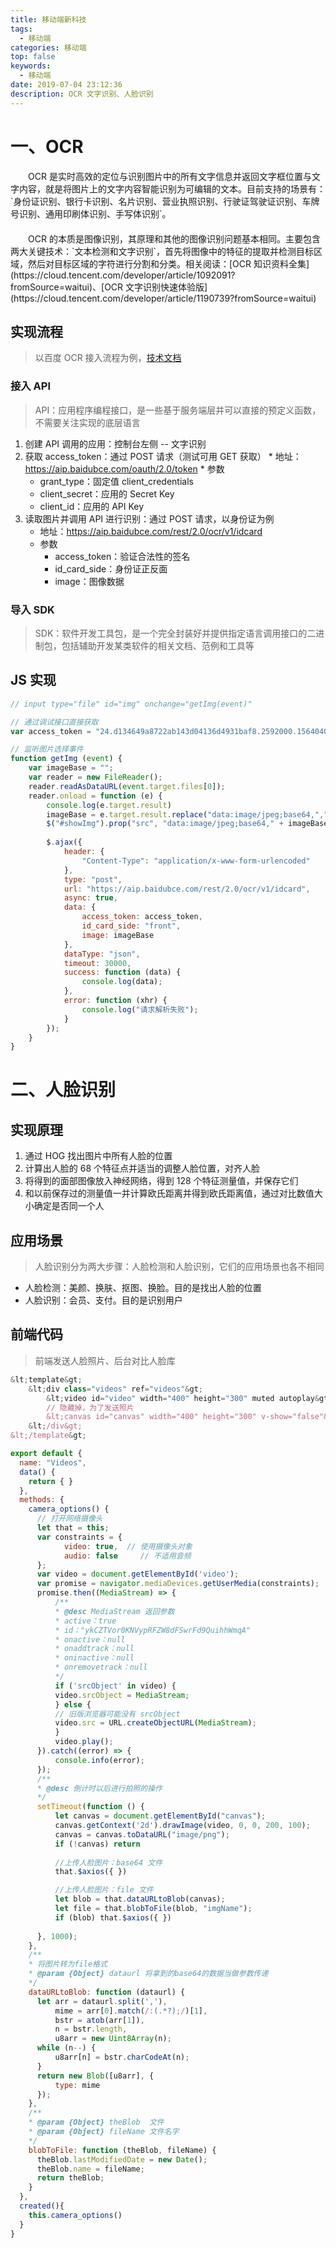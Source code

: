 ```yaml
---
title: 移动端新科技
tags:
  - 移动端
categories: 移动端
top: false
keywords:
  - 移动端
date: 2019-07-04 23:12:36
description: OCR 文字识别、人脸识别
---
```



# 一、OCR

  <div style="text-indent: 2em; margin-bottom: 20px;">OCR 是实时高效的定位与识别图片中的所有文字信息并返回文字框位置与文字内容，就是将图片上的文字内容智能识别为可编辑的文本。目前支持的场景有：`身份证识别、银行卡识别、名片识别、营业执照识别、行驶证驾驶证识别、车牌号识别、通用印刷体识别、手写体识别`。</div>

  <div style="text-indent: 2em">OCR 的本质是图像识别，其原理和其他的图像识别问题基本相同。主要包含两大关键技术：`文本检测和文字识别`，首先将图像中的特征的提取并检测目标区域，然后对目标区域的字符进行分割和分类。相关阅读：[OCR 知识资料全集](https://cloud.tencent.com/developer/article/1092091?fromSource=waitui)、[OCR 文字识别快速体验版](https://cloud.tencent.com/developer/article/1190739?fromSource=waitui)</div> 
    

## 实现流程
> 以百度 OCR 接入流程为例，[技术文档](https://cloud.baidu.com/doc/OCR/index.html)

### 接入 API
> API：应用程序编程接口，是一些基于服务端层并可以直接的预定义函数，不需要关注实现的底层语言

  1. 创建 API 调用的应用：控制台左侧 -- 文字识别
  2. 获取 access_token：通过 POST 请求（测试可用 GET 获取）
    * 地址：https://aip.baidubce.com/oauth/2.0/token
    * 参数
      * grant_type：固定值 client_credentials
      * client_secret：应用的 Secret Key
      * client_id：应用的 API Key
  3. 读取图片并调用 API 进行识别：通过 POST 请求，以身份证为例
      * 地址：https://aip.baidubce.com/rest/2.0/ocr/v1/idcard
      * 参数
        * access_token：验证合法性的签名
        * id_card_side：身份证正反面
        * image：图像数据


### 导入 SDK
> SDK：软件开发工具包，是一个完全封装好并提供指定语言调用接口的二进制包，包括辅助开发某类软件的相关文档、范例和工具等


## JS 实现

  ```js
  // input type="file" id="img" onchange="getImg(event)"

  // 通过调试接口直接获取
  var access_token = "24.d134649a8722ab143d04136d4931baf8.2592000.1564040178.282335-16632046"

  // 监听图片选择事件
  function getImg (event) {
      var imageBase = "";
      var reader = new FileReader();
      reader.readAsDataURL(event.target.files[0]);
      reader.onload = function (e) {
          console.log(e.target.result)
          imageBase = e.target.result.replace("data:image/jpeg;base64,","");
          $("#showImg").prop("src", "data:image/jpeg;base64," + imageBase);
          
          $.ajax({
              header: {
                  "Content-Type": "application/x-www-form-urlencoded"
              },
              type: "post",
              url: "https://aip.baidubce.com/rest/2.0/ocr/v1/idcard",
              async: true,
              data: {
                  access_token: access_token,
                  id_card_side: "front",
                  image: imageBase
              },
              dataType: "json",
              timeout: 30000,
              success: function (data) {
                  console.log(data);
              },
              error: function (xhr) {
                  console.log("请求解析失败");
              }
          });
      }
  }
  ```


# 二、人脸识别

## 实现原理

  1. 通过 HOG 找出图片中所有人脸的位置
  2. 计算出人脸的 68 个特征点并适当的调整人脸位置，对齐人脸
  3. 将得到的面部图像放入神经网络，得到 128 个特征测量值，并保存它们
  4. 和以前保存过的测量值一并计算欧氏距离并得到欧氏距离值，通过对比数值大小确定是否同一个人


## 应用场景
> 人脸识别分为两大步骤：人脸检测和人脸识别，它们的应用场景也各不相同

  * 人脸检测：美颜、换肤、抠图、换脸。目的是找出人脸的位置
  * 人脸识别：会员、支付。目的是识别用户


## 前端代码
> 前端发送人脸照片、后台对比人脸库

  ```js
  &lt;template&gt;
      &lt;div class="videos" ref="videos"&gt;
          &lt;video id="video" width="400" height="300" muted autoplay&gt;&lt;/video&gt;
          // 隐藏掉，为了发送照片
          &lt;canvas id="canvas" width="400" height="300" v-show="false"&gt;&lt;/canvas&gt;
      &lt;/div&gt;
  &lt;/template&gt;

  export default {
    name: "Videos",
    data() {
      return { }
    },
    methods: {
      camera_options() {
        // 打开网络摄像头
        let that = this;
        var constraints = {
              video: true,  // 使用摄像头对象
              audio: false     // 不适用音频
        };
        var video = document.getElementById('video');
        var promise = navigator.mediaDevices.getUserMedia(constraints);
        promise.then((MediaStream) => {
            /**
            * @desc MediaStream 返回参数
            * active：true
            * id："ykCZTVor0KNVypRFZW8dFSwrFd9QuihhWmqA"
            * onactive：null
            * onaddtrack：null
            * oninactive：null
            * onremovetrack：null
            */
            if ('srcObject' in video) {
            video.srcObject = MediaStream;
            } else {
            // 旧版浏览器可能没有 srcObject
            video.src = URL.createObjectURL(MediaStream);
            }
            video.play();
        }).catch((error) => {
            console.info(error);
        });
        /**
        * @desc 倒计时以后进行拍照的操作
        */
        setTimeout(function () {
            let canvas = document.getElementById("canvas");
            canvas.getContext('2d').drawImage(video, 0, 0, 200, 100);
            canvas = canvas.toDataURL("image/png");
            if (!canvas) return 
            
            //上传人脸图片：base64 文件
            that.$axios({ })

            //上传人脸图片：file 文件
            let blob = that.dataURLtoBlob(canvas);
            let file = that.blobToFile(blob, "imgName");
            if (blob) that.$axios({ })
            
        }, 1000);
      },
      /**
      * 将图片转为file格式
      * @param {Object} dataurl 将拿到的base64的数据当做参数传递
      */
      dataURLtoBlob: function (dataurl) {
        let arr = dataurl.split(','),
            mime = arr[0].match(/:(.*?);/)[1],
            bstr = atob(arr[1]),
            n = bstr.length,
            u8arr = new Uint8Array(n);
        while (n--) {
            u8arr[n] = bstr.charCodeAt(n);
        }
        return new Blob([u8arr], {
            type: mime
        });
      },
      /**
      * @param {Object} theBlob  文件
      * @param {Object} fileName 文件名字
      */
      blobToFile: function (theBlob, fileName) {
        theBlob.lastModifiedDate = new Date();
        theBlob.name = fileName;
        return theBlob;
      }
    },
    created(){
      this.camera_options()
    }
  }
  ```
























